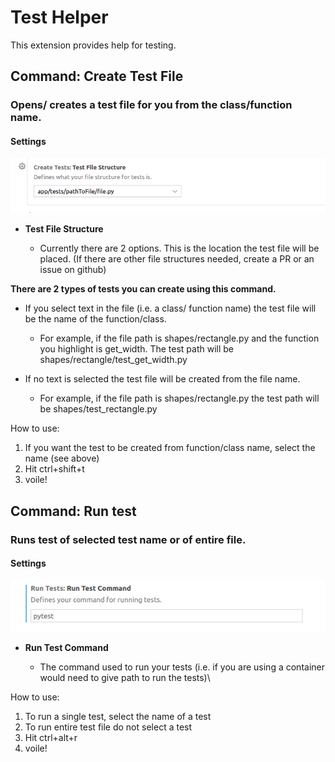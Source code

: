 # Test Helper

This extension provides help for testing.

## Command: Create Test File  
### Opens/ creates a test file for you from the class/function name.



#### Settings
    
![Settings](/images/CreateTestSettings.png)


 - **Test File Structure**
 
   * Currently there are 2 options. This is the location the test file will be placed. 
     (If there are other file structures needed, create a PR or an issue on github)

**There are 2 types of tests you can create using this command.**

- If you select text in the file (i.e. a class/ function name) the test file will be the name of the function/class.
    * For example, if the file path is shapes/rectangle.py and the function you highlight is get_width. The test path will be
    shapes/rectangle/test_get_width.py
  
- If no text is selected the test file will be created from the file name.
    * For example, if the file path is shapes/rectangle.py the test path will be shapes/test_rectangle.py

How to use:
1. If you want the test to be created from function/class name, select the name (see above)
3. Hit ctrl+shift+t
4. voile!

## Command: Run test

### Runs test of selected test name or of entire file.

#### Settings
    
![Settings](/images/runTestsSettings.png)

- **Run Test Command**
 
   * The command used to run your tests (i.e. if you are using a container would need to give path to run the tests)\

How to use:
1) To run a single test, select the name of a test
2) To run entire test file do not select a test 
2) Hit ctrl+alt+r
3) voile!

